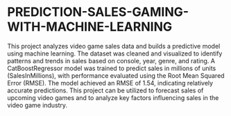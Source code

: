 # PREDICTION-SALES-GAMING-WITH-MACHINE-LEARNING
This project analyzes video game sales data and builds a predictive model using machine learning. The dataset was cleaned and visualized to identify patterns and trends in sales based on console, year, genre, and rating. A CatBoostRegressor model was trained to predict sales in millions of units (SalesInMillions), with performance evaluated using the Root Mean Squared Error (RMSE). The model achieved an RMSE of 1.54, indicating relatively accurate predictions. This project can be utilized to forecast sales of upcoming video games and to analyze key factors influencing sales in the video game industry.
